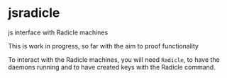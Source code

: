 # jsradicle

js interface with Radicle machines

This is work in progress, so far with the aim to proof functionality

To interact with the Radicle machines, you will need `Radicle`, to have the
daemons running and to have created keys with the Radicle command.
